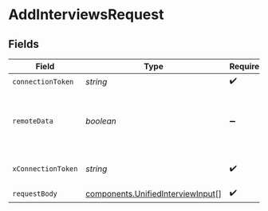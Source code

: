 # AddInterviewsRequest


## Fields

| Field                                                                                  | Type                                                                                   | Required                                                                               | Description                                                                            |
| -------------------------------------------------------------------------------------- | -------------------------------------------------------------------------------------- | -------------------------------------------------------------------------------------- | -------------------------------------------------------------------------------------- |
| `connectionToken`                                                                      | *string*                                                                               | :heavy_check_mark:                                                                     | N/A                                                                                    |
| `remoteData`                                                                           | *boolean*                                                                              | :heavy_minus_sign:                                                                     | Set to true to include data from the original Ats software.                            |
| `xConnectionToken`                                                                     | *string*                                                                               | :heavy_check_mark:                                                                     | The connection token                                                                   |
| `requestBody`                                                                          | [components.UnifiedInterviewInput](../../models/components/unifiedinterviewinput.md)[] | :heavy_check_mark:                                                                     | N/A                                                                                    |